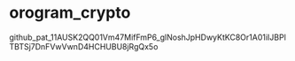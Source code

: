 # orogram_crypto
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
